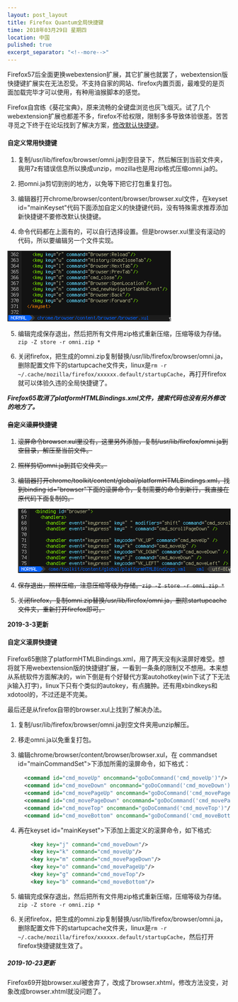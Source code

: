 ```yaml
---
layout: post_layout
title: Firefox Quantum全局快捷键
time: 2018年03月29日 星期四
location: 中国
pulished: true
excerpt_separator: "<!--more-->"
---
```

Firefox57后全面更换webextension扩展，其它扩展也就罢了，webextension版快捷键扩展实在无法忍受。不支持自家的网站、firefox内置页面，最难受的是页面加载完毕才可以使用，有种用油猴脚本的感觉。

Firefox自宫练《葵花宝典》，原来流畅的全键盘浏览也灰飞烟灭。试了几个webextension扩展也都差不多，firefox不给权限，限制多多导致体验很差。苦苦寻觅之下终于在论坛找到了解决方案，[修改默认快捷键](https://www.firefox.net.cn/read-60546-1)。

#### 自定义常用快捷键

1. 复制/usr/lib/firefox/browser/omni.ja到空目录下，然后解压到当前文件夹，我用7z有错误信息所以换成unzip，mozilla也是用zip格式压缩omni.ja的。

2. 把omni.ja剪切到别的地方，以免等下把它打包重复打包。

3. 编辑器打开chrome/browser/content/browser/browser.xul文件，在keyset id="mainKeyset"代码下面添加自定义的快捷键代码，没有特殊需求推荐添加新快捷键不要修改默认快捷键。
4. 命令代码都在上面有的，可以自行选择设置。但是browser.xul里没有滚动的代码，所以要编辑另一个文件实现。
<!--more-->

   <img src="/assets/img/firefox-shortcut1.png" width="369px" />

5. 编辑完成保存退出，然后把所有文件用zip格式重新压缩，压缩等级为存储。`zip -Z store -r omni.zip *`

6. 关闭firefox，把生成的omni.zip复制替换/usr/lib/firefox/browser/omni.ja，删除配置文件下的startupcache文件夹，linux是`rm -r ~/.cache/mozilla/firefox/xxxxxx.default/startupCache`，再打开firefox就可以体验久违的全局快捷键了。

***Firefox65取消了platformHTMLBindings.xml文件，搜索代码也没有另外修改的地方了。***

#### ~~自定义滚屏快捷键~~

1. ~~滚屏命令browser.xul里没有，这里另外添加，复制/usr/lib/firefox/omni.ja到空目录，解压至当前文件。~~

2. ~~照样剪切omni.ja到其它文件夹。~~

3. ~~编辑器打开chrome/toolkit/content/global/platformHTMLBindings.xml，找到binding id="browser"下面的滚屏命令，复制需要的命令到新行，我直接在原代码下面复制的。~~

   ~~<img src="/assets/img/firefox-shortcut2.png" width="481px" />~~

4. ~~保存退出，照样压缩，注意压缩等级为存储。`zip -Z store -r omni.zip *`~~

5. ~~关闭firefox，复制omni.zip替换/usr/lib/firefox/omni.ja，删除startupcache文件夹，重新打开firefox即可。~~

**2019-3-3更新**

#### 自定义滚屏快捷键

Firefox65删除了platformHTMLBindings.xml，用了两天没有jk滚屏好难受。想将就下用webextension版的快捷键扩展，一看到一条条的限制又不想用。本来想从系统软件方面解决的，win下倒是有个好替代方案autohotkey(win下试了下无法jk输入打字)，linux下只有个类似的autokey，有点臃肿。还有用xbindkeys和xdotool的，不过还是不完美。

最后还是从firefox自带的browser.xul上找到了解决办法。

1. 复制/usr/lib/firefox/browser/omni.ja到空文件夹用unzip解压。

2. 移走omni.ja以免重复打包。

3. 编辑chrome/browser/content/browser/browser.xul，在 commandset id="mainCommandSet">下添加所需的滚屏命令，如下格式：

   ```xml
     <command id="cmd_moveUp" oncommand="goDoCommand('cmd_moveUp')"/>
     <command id="cmd_moveDown" oncommand="goDoCommand('cmd_moveDown')"/>
     <command id="cmd_movePageUp" oncommand="goDoCommand('cmd_movePageUp')"/>
     <command id="cmd_movePageDown" oncommand="goDoCommand('cmd_movePageDown')"/>
     <command id="cmd_moveTop" oncommand="goDoCommand('cmd_moveTop')"/>
     <command id="cmd_moveBottom" oncommand="goDoCommand('cmd_moveBottom')"/>
   ```

4. 再在keyset id="mainKeyset">下添加上面定义的滚屏命令，如下格式:

   ```xml
       <key key="j" command="cmd_moveDown"/>
       <key key="k" command="cmd_moveUp"/>
       <key key="m" command="cmd_movePageDown"/>
       <key key="o" command="cmd_movePageUp"/>
       <key key="g" command="cmd_moveTop"/>
       <key key="b" command="cmd_moveBottom"/>
   ```

5. 编辑完成保存退出，然后把所有文件用zip格式重新压缩，压缩等级为存储。`zip -Z store -r omni.zip *`

6. 关闭firefox，把生成的omni.zip复制替换/usr/lib/firefox/browser/omni.ja，删除配置文件下的startupcache文件夹，linux是`rm -r ~/.cache/mozilla/firefox/xxxxxx.default/startupCache`，然后打开firefox快捷键就生效了。

##### **2019-10-23更新**

Firefox69开始browser.xul被舍弃了，改成了browser.xhtml，修改方法没变，对象改成browser.xhtml就没问题了。
